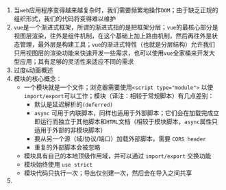 1. 当`web`应用程序变得越来越复杂时，我们需要频繁地操作`DOM`；由于缺乏正规的组织形式，我们的代码将变得难以维护
2. `vue`是一个渐进式框架，所谓的渐进式指的是把框架分层；`vue`的最核心部分是视图层渲染，往外是组件机制，在这个基础上加上路由机制，然后再往外是状态管理，最外层是构建工具；`vue`的渐进式特性（也就是分层结构）允许我们只用视图层的渲染功能来快速开发一些需求，也可以使用`vue`全家桶来开发大型应用；其有足够的灵活性来适应不同的需求
3. 过度`&`动画概述
4. 模块的核心概念：
   - 一个模块就是一个文件；浏览器需要使用`<script type="module">` 以使`import/export`可以工作；模块（译注：相较于常规脚本）有几点差别：
     - 默认是延迟解析的`(deferred)`
     - `async` 可用于内联脚本，同样也适用于外部脚本；它们会在加载完成立即运行而独立于其他脚本和`HTML`文档（相较于模块脚本，`async`属性只适用于外部的非模块脚本）
     - 要从另一个源（域/协议/端口）加载外部脚本，需要 `CORS header`
     - 重复的外部脚本会被忽略
   - 模块具有自己的本地顶级作用域，并可以通过 `import/export` 交换功能
   - 模块始终使用 `use strict`
   - 模块代码只执行一次；导出仅创建一次，然后会在导入之间共享
5. 

